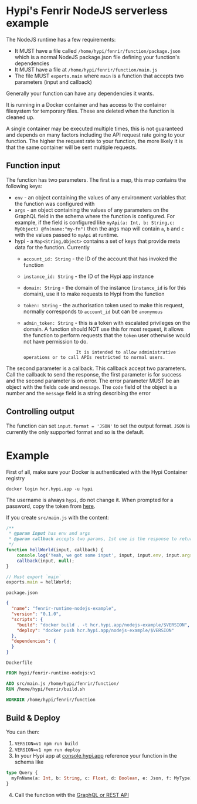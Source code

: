 # Hypi's Fenrir NodeJS serverless example

The NodeJS runtime has a few requirements:

* It MUST have a file called `/home/hypi/fenrir/function/package.json` which is a normal NodeJS package.json file defining your function's dependencies
* It MUST have a file at `/home/hypi/fenrir/function/main.js`
* The file MUST `exports.main` where `main` is a function that accepts two parameters (input and callback)

Generally your function can have any dependencies it wants.

It is running in a Docker container and has access to the container filesystem for temporary files.
These are deleted when the function is cleaned up.

A single container may be executed multiple times, this is not guaranteed and depends on many factors including the API request rate going to your function.
The higher the request rate to your function, the more likely it is that the same container will be sent multiple requests.

## Function input

The function has two parameters.
The first is a map, this map contains the following keys:

* `env` - an object containing the values of any environment variables that the function was configured with
* `args` - an object containing the values of any parameters on the GraphQL field in the schema where the function is configured.
  For example, if the field is configured like `myApi(a: Int, b: String,c: MyObject) @fn(name:"my-fn")` then the args map will contain `a`, `b` and `c` with the values passed to `myApi` at runtime.
* hypi - a `Map<String,Object>` contains a set of keys that provide meta data for the function. Currently
  * `account_id: String` - the ID of the account that has invoked the function
  * `instance_id: String` - the ID of the Hypi app instance
  * `domain: String` - the domain of the instance (`instance_id` is for this domain), use it to make requests to Hypi from the function
  * `token: String` - the authorisation token used to make this request, normally corresponds to `account_id` but can be `anonymous`
  * `admin_token: String` - this is a token with escalated privileges on the domain.
                            A function should NOT use this for most request, it allows the function to perform requests that the `token` user otherwise would not have permission to do.

                            It is intended to allow administrative operations or to call APIs restricted to normal users.

The second parameter is a callback. This callback accept two parameters. 
Call the callback to send the response, the first parameter is for success and the second parameter is on error.
The error parameter MUST be an object with the fields `code` and `message`. 
The `code` field of the object is a number and the `message` field is a string describing the error

## Controlling output

The function can set `input.format = 'JSON'` to set the output format. 
`JSON` is currently the only supported format and so is the default.

# Example

First of all, make sure your Docker is authenticated with the Hypi Container registry
```shell
docker login hcr.hypi.app -u hypi
```

The username is always `hypi`, do not change it. When prompted for a password, copy the token from [here](https://console.hypi.app/developer-hub).

If you create `src/main.js` with the content:
```javascript
/**
 * @param input has env and args
 * @param callback accepts two params, 1st one is the response to return and second is error if there is one
 */
function hellWorld(input, callback) {
    console.log('Yeah, we got some input', input, input.env, input.args);
    callback(input, null);
}

// Must export `main`
exports.main = hellWorld;
```

`package.json`
```json
{
  "name": "fenrir-runtime-nodejs-example",
  "version": "0.1.0",
  "scripts": {
    "build": "docker build . -t hcr.hypi.app/nodejs-example/$VERSION",
    "deploy": "docker push hcr.hypi.app/nodejs-example/$VERSION"
  },
  "dependencies": {
  }
}
```

`Dockerfile`
```dockerfile
FROM hypi/fenrir-runtime-nodejs:v1

ADD src/main.js /home/hypi/fenrir/function/
RUN /home/hypi/fenrir/build.sh

WORKDIR /home/hypi/fenrir/function
```

## Build & Deploy

You can then:
1. `VERSION=v1 npm run build`
2. `VERSION=v1 npm run deploy`
3. In your Hypi app at [console.hypi.app](https://console.hypi.app) reference your function in the schema like 
```graphql
type Query {
  myFnName(a: Int, b: String, c: Float, d: Boolean, e: Json, f: MyType): Json @fn(name:"nodejs-example", version: "v1", env: ["abc"]) 
}
```
4. Call the function with the [GraphQL or REST API](https://docs.hypi.app/docs/lowcode/apisetup)